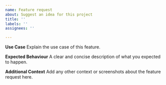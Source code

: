 ```yaml
---
name: Feature request
about: Suggest an idea for this project
title: ''
labels: ''
assignees: ''

---
```


**Use Case**
Explain the use case of this feature.

**Expected Behaviour**
A clear and concise description of what you expected to happen.

**Additional Context**
Add any other context or screenshots about the feature request here.
